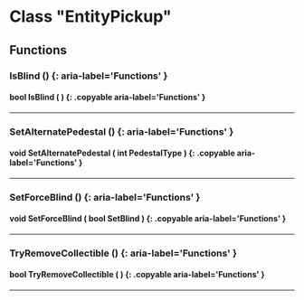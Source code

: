 # Class "EntityPickup"

## Functions

### IsBlind () {: aria-label='Functions' }
#### bool IsBlind ( ) {: .copyable aria-label='Functions' }

___
### SetAlternatePedestal () {: aria-label='Functions' }
#### void SetAlternatePedestal ( int PedestalType ) {: .copyable aria-label='Functions' }

___
### SetForceBlind () {: aria-label='Functions' }
#### void SetForceBlind ( bool SetBlind ) {: .copyable aria-label='Functions' }

___
### TryRemoveCollectible () {: aria-label='Functions' }
#### bool TryRemoveCollectible ( ) {: .copyable aria-label='Functions' }

___